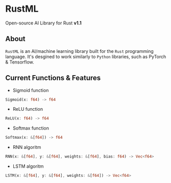 # RustML
Open-source AI Library for Rust
__v1.1__

## About
`RustML` is an AI/machine learning library built for the `Rust` programming language. It's desgined to work similarly to `Python` libraries, such as PyTorch & Tensorflow. 

## Current Functions & Features
- Sigmoid function
```rust
Sigmoid(x: f64) -> f64
```

- ReLU function
```rust
ReLU(x: f64) -> f64
```

- Softmax function
```rust
Softmax(x: &[f64]) -> f64
```

- RNN algoritm
```rust
RNN(x: &[f64], y: &[f64], weights: &[f64], bias: f64) -> Vec<f64> 
```

- LSTM algoritm
```rust
LSTM(x: &[f64], y: &[f64], weights: &[f64]) -> Vec<f64> 
```
